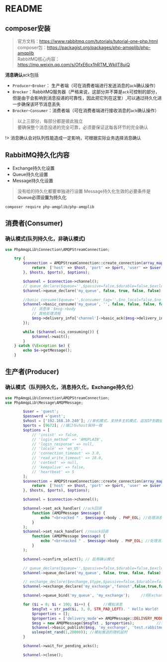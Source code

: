 # README

## composer安装

> 官方文档：<https://www.rabbitmq.com/tutorials/tutorial-one-php.html>  
> composer包：<https://packagist.org/packages/php-amqplib/php-amqplib>  
> RabbitMQ核心内容：<https://mp.weixin.qq.com/s/OfxE6cx1hRTM_WkilT8uiQ>

**消息确认**ack包括

- `Producer`-`Broker`： 生产者端（可在消费者端进行发送消息的`ack`确认操作）
- `Brocker`：RabbitMQ服务器（严格来说，这部分并不算是`ack`可控制的部分，但是由于会影响到消息投递的可靠性，因此把它列在这里）,可以通过持久化进一步确保该环节消息丢失
- `Brocker`-`Consumer`：消费者端（可在消费者端进行接收消息的`ack`确认操作）

> 以上三部分，每部分都是彼此独立  
要确保整个消息投递的完全可靠，必须要保证这每各环节的完全确认

!> 消息确认会对队列性能造成一定影响，可根据实际业务选择消息确认

## RabbitMQ持久化内容

- Exchange持久化设置
- Queue持久化设置
- Message持久化设置

> 没有给的持久化都要单独进行设置
> Message持久化生效的必要条件是**Queue必须设置为持久化**


```shell
composer require php-amqplib/php-amqplib
```

## 消费者(Consumer)

### 确认模式(队列持久化，非确认模式)

```php
use PhpAmqpLib\Connection\AMQPStreamConnection;

    try {
        $connection = AMQPStreamConnection::create_connection(array_map(function ($host, $port) use ($user, $password) {
            return  ['host' => $host, 'port' => $port, 'user' => $user, 'password' => $password];
        }, $hosts, $ports), $options);

        $channel = $connection->channel();
        // queue_declare($queue='',$passive=false,$durable=false,$exclusive=false,$auto_delete=true,$nowait=false,$arguments=array(),$ticket=null)
        $channel->queue_declare('my_queue', false, true, false, false); //@1 @2

        //basic_consume($queue='',$consumer_tag='',$no_local=false,$no_ack=false,$exclusive=false,$nowait=false,$callback=null,$ticket=null,$arguments=array())
        $channel->basic_consume('my_queue', '', false, false, false, false, function ($msg) { // @4
            // 消息体：$msg->body
            // 其他处理流程
            $msg->delivery_info['channel']->basic_ack($msg->delivery_info['delivery_tag']); //消息确认，不返回这表明消费者确认消息
        });

        while ($channel->is_consuming()) {
            $channel->wait();
        }
    } catch (\Exception $e) {
        echo $e->getMessage();
    }
```

## 生产者(Producer)

### 确认模式（队列持久化，消息持久化，Exchange持久化）

```php
use PhpAmqpLib\Connection\AMQPStreamConnection;
use PhpAmqpLib\Message\AMQPMessage;

        $user = 'guest';
        $password ='guest';
        $vhost = ['192.168.10.240']; //单机模式，支持多主机模式，追加IP到数组即可
        $ports = [9672]; //端口与vhost保持一致
        $options = [
            // 'insist' => false,
            // 'login_method' => 'AMQPLAIN',
            // 'login_response' => null,
            // 'locale' => 'en_US',
            // 'connection_timeout' => 3.0,
            // 'read_write_timeout' => 10.0,
            // 'context' => null,
            // 'keepalive' => false,
            // 'heartbeat' => 5
        ];
        $connection = AMQPStreamConnection::create_connection(array_map(function ($host, $port) use ($user, $password, $vhost) {
            return  ['host' => $host, 'port' => $port, 'user' => $user, 'password' => $password ,'vhost'=> $vhost];
        }, $hosts, $ports), $options);

        $channel = $connection->channel();

        $channel->set_ack_handler( //ack回调
            function (AMQPMessage $message) {
                echo "<br>acked " . $message->body . PHP_EOL; //处理消息
            }
        );
        $channel->set_nack_handler( //noack回调
            function (AMQPMessage $message) {
                echo "<br>nacked " . $message->body . PHP_EOL; //处理消息
            }
        );

        $channel->confirm_select(); // 启用确认模式

        // queue_declare($queue='',$passive=false,$durable=false,$exclusive=false,$auto_delete=true,$nowait=false,$arguments=array(),$ticket=null)
        $channel->queue_declare('my_queue', false, true, false, false); //声明持久化队列

        // exchange_declare($exchange,$type,$passive=false,$durable=false,$auto_delete=true,$internal=false,$nowait=false,$arguments=array(),$ticket=null)
        $channel->exchange_declare('my_exchange','fanout',false,true,false);   //声明持久化Exchange

        $channel->queue_bind('my_queue', 'my_exchange');     //将Exchange与队列绑定

        for ($i = 0; $i < 100; $i++) {      //模拟消息
            $msgTxt = str_pad($i, 3, 0, STR_PAD_LEFT). ' Hello World! ' . md5('time.' . $i);  //模拟设置消息内容
            $properties = [];
            $properties = ['delivery_mode'=> AMQPMessage::DELIVERY_MODE_PERSISTENT];  //设置消息持久化
            $msg = new AMQPMessage($msgTxt , $properties);          //消息封装
            $channel->basic_publish($msg, 'my_exchange', 'test.rabbitmq'); //消息投递
            usleep(mt_rand(1,20000)); //模拟推送的随机延时
        }

        $channel->wait_for_pending_acks();

        $channel->close();
```
